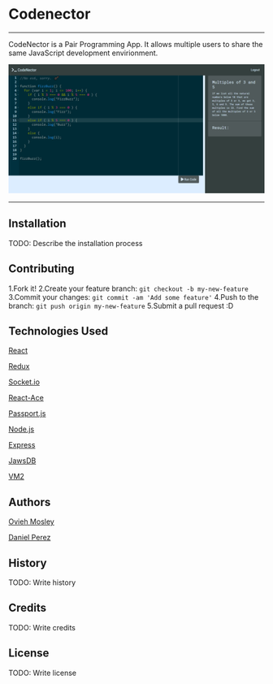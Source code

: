 # Codenector

---
CodeNector is a Pair Programming App. It allows multiple users to share the same JavaScript development envirionment. 

![Site Preview](client/public/screencapture.png)

---

## Installation

TODO: Describe the installation process

## Contributing

1.Fork it!
2.Create your feature branch: `git checkout -b my-new-feature`
3.Commit your changes: `git commit -am 'Add some feature'`
4.Push to the branch: `git push origin my-new-feature`
5.Submit a pull request :D

## Technologies Used

[React](https://reactjs.org/)

[Redux](https://redux.js.org/)

[Socket.io](https://socket.io/)

[React-Ace](https://github.com/securingsincity/react-ace)

[Passport.js](http://www.passportjs.org/)

[Node.js](https://nodejs.org/en/)

[Express](https://expressjs.com/)

[JawsDB](https://www.jawsdb.com/)

[VM2](https://github.com/patriksimek/vm2)

## Authors


[Ovieh Mosley](https://github.com/ovieh)

[Daniel Perez](https://github.com/perez6736)

## History

TODO: Write history

## Credits

TODO: Write credits

## License

TODO: Write license
